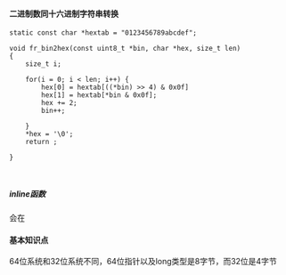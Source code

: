 #### 二进制数同十六进制字符串转换

```
static const char *hextab = "0123456789abcdef";

void fr_bin2hex(const uint8_t *bin, char *hex, size_t len)
{
    size_t i;

    for(i = 0; i < len; i++) {
        hex[0] = hextab[((*bin) >> 4) & 0x0f]
        hex[1] = hextab[*bin & 0x0f];
        hex += 2;
        bin++;

    }
    *hex = '\0';
    return ;

}



```


##### inline函数
会在




#### 基本知识点

64位系统和32位系统不同，64位指针以及long类型是8字节，而32位是4字节
